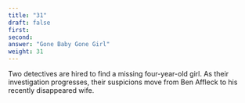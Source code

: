 ```yaml
---
title: "31"
draft: false
first: 
second:
answer: "Gone Baby Gone Girl"
weight: 31
---
```

Two detectives are hired to find a missing four-year-old girl. As their investigation progresses, their suspicions move from Ben Affleck to his recently disappeared wife.
